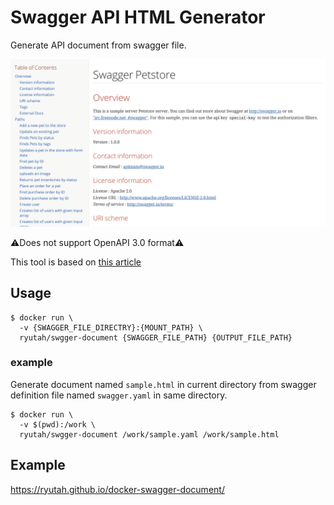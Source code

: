 # Swagger API HTML Generator
Generate API document from swagger file.

![example](example.png)

⚠Does not support OpenAPI 3.0 format⚠

This tool is based on [this article](http://iktakahiro.hatenablog.com/entry/2016/11/23/100000)

## Usage
```console
$ docker run \
  -v {SWAGGER_FILE_DIRECTRY}:{MOUNT_PATH} \
  ryutah/swgger-document {SWAGGER_FILE_PATH} {OUTPUT_FILE_PATH}
```

### example
Generate document named `sample.html` in current directory from swagger definition file named `swagger.yaml` in same directory.

```
$ docker run \
  -v $(pwd):/work \
  ryutah/swgger-document /work/sample.yaml /work/sample.html
```

## Example
https://ryutah.github.io/docker-swagger-document/
